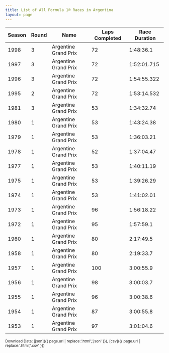 ```yaml
---
title: List of All Formula 1® Races in Argentina
layout: page
---
```


| Season | Round | Name | Laps Completed | Race Duration |
|--|--|--|--|--|
| 1998 | 3 | Argentine Grand Prix | 72 | 1:48:36.1 |
| 1997 | 3 | Argentine Grand Prix | 72 | 1:52:01.715 |
| 1996 | 3 | Argentine Grand Prix | 72 | 1:54:55.322 |
| 1995 | 2 | Argentine Grand Prix | 72 | 1:53:14.532 |
| 1981 | 3 | Argentine Grand Prix | 53 | 1:34:32.74 |
| 1980 | 1 | Argentine Grand Prix | 53 | 1:43:24.38 |
| 1979 | 1 | Argentine Grand Prix | 53 | 1:36:03.21 |
| 1978 | 1 | Argentine Grand Prix | 52 | 1:37:04.47 |
| 1977 | 1 | Argentine Grand Prix | 53 | 1:40:11.19 |
| 1975 | 1 | Argentine Grand Prix | 53 | 1:39:26.29 |
| 1974 | 1 | Argentine Grand Prix | 53 | 1:41:02.01 |
| 1973 | 1 | Argentine Grand Prix | 96 | 1:56:18.22 |
| 1972 | 1 | Argentine Grand Prix | 95 | 1:57:59.1 |
| 1960 | 1 | Argentine Grand Prix | 80 | 2:17:49.5 |
| 1958 | 1 | Argentine Grand Prix | 80 | 2:19:33.7 |
| 1957 | 1 | Argentine Grand Prix | 100 | 3:00:55.9 |
| 1956 | 1 | Argentine Grand Prix | 98 | 3:00:03.7 |
| 1955 | 1 | Argentine Grand Prix | 96 | 3:00:38.6 |
| 1954 | 1 | Argentine Grand Prix | 87 | 3:00:55.8 |
| 1953 | 1 | Argentine Grand Prix | 97 | 3:01:04.6 |

<small>Download Data: [json]({{ page.url | replace:'.html','.json' }}), [csv]({{ page.url | replace:'.html','.csv' }})</small>

